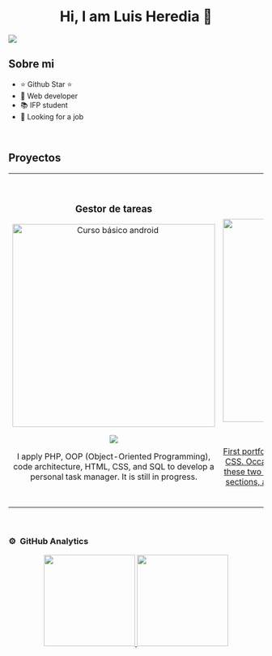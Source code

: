 <div align="center">
<h1 align="center">Hi, I am Luis Heredia 👋</h1>
</div>
<img src="https://subir-imagen.com/images/2023/12/17/setUpf2cc2ae2a2c1bba5.jpeg">


## Sobre mi

- ⭐ Github Star ⭐ 
- 📲 Web developer
- 📚 IFP student
- 🤝 Looking for a job
<br>

## Proyectos
<table>
<tr>
  
<td width="50%">
<h3 align="center">Gestor de tareas</h3>
<div align="center">
<a href="https://github.com/Skrillboss/Gestor-de-tareas-personal" target="_blank"><img src="https://subir-imagen.com/images/2023/12/17/proyecto.png" width="400" alt="Curso básico android"></a>
<p>
<a href="https://github.com/Skrillboss/Gestor-de-tareas-personal" target="_blank">
<img src="https://img.shields.io/badge/CÓDIGO-ff9?style=for-the-badge&logo=github&logoColor=black">
</a>
</p>
<p>
I apply PHP, OOP (Object-Oriented Programming), code architecture, HTML, CSS, and SQL to develop a personal task manager. It is still in progress.
</p>
</div>
                                                                                      
</td>

<td width="50%">
               <br>
<h3 align="center">Portafolio</h3>
<div align="center">                                       
<a href="https://github.com/Skrillboss/portafolio" target="_blank"><img src="https://subir-imagen.com/images/2023/12/17/proyectob217bd188e90c521.png" width="400" alt="Curso arquitectura MVVM"></a>
<br>
<p>
<a href="https://github.com/Skrillboss/portafolio" target="_blank">
<img src="https://img.shields.io/badge/C%C3%93DIGO-80ffaa?style=for-the-badge&logo=github&logoColor=black">
</p>
</p>
First portfolio created as a way to practice HTML and CSS. Occasionally, to continue honing my skills with these two technologies, I attempt to incorporate new sections, animations, or anything else that comes to mind. It is still in development.
</p>
</div>                                                             
</table>                                                                                 
</div>
<br>

### ⚙️ &nbsp;GitHub Analytics

<p align="center">
<a href="https://github.com/Skrillboss">
  <img height="180em" src="https://github-readme-stats-eight-theta.vercel.app/api?username=Skrillboss&show_icons=true&theme=algolia&include_all_commits=true&count_private=true"/>
  <img height="180em" src="https://github-readme-stats-eight-theta.vercel.app/api/top-langs/?username=Skrillboss&layout=compact&langs_count=8&theme=algolia"/>
</a>
</p>
